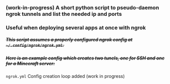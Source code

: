 ### (work-in-progress) A short python script to pseudo-daemon ngrok tunnels and list the needed ip and ports
### Useful when deploying several apps at once with ngrok 

##### ~~This script assumes a properly configured ngrok config at `~/.config/ngrok/ngrok.yml`.~~
##### ~~Here is an example config which creates two tunels, one for SSH and one for a Minecraft server:~~

```ngrok.yml``` Config creation loop added (work in progress)

